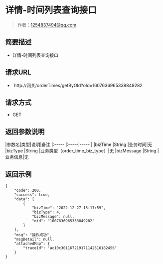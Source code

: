 # 详情-时间列表查询接口

> 作者：1254837494@qq.com

## 简要描述

- 详情-时间列表查询接口

## 请求URL
- `http://网关/orderTimes/getByOId?oId=1607636965338849282
  
## 请求方式
- GET


## 返回参数说明

|参数名|类型|说明|备注
|:-----  |:-----|-----                  |
|bizTime |String   |业务时间|无
|bizType |String   |业务类型（order_time_biz_type）|无
|bizMessage |String   |业务信息|无
## 返回示例 

``` 
{
    "code": 200,
    "success": true,
    "data": [
        {
            "bizTime": "2022-12-27 15:17:59",
            "bizType": 4,
            "bizMessage": null,
            "oid": "1607636965338849282"
        }
    ],
    "msg": "操作成功",
    "msgDetail": null,
    "attachedMap": {
        "traceId": "ac10c301167219171142510182456"
    }
}
```